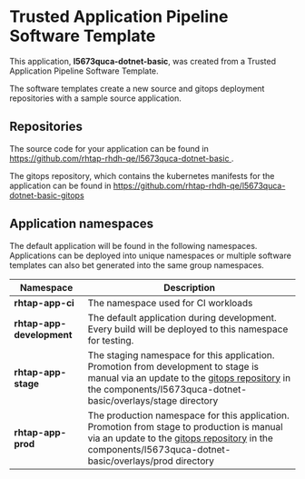# Trusted Application Pipeline Software Template

This application, **l5673quca-dotnet-basic**, was created from a Trusted Application Pipeline Software Template.

The software templates create a new source and gitops deployment repositories with a sample source application. 

## Repositories

The source code for your application can be found in [https://github.com/rhtap-rhdh-qe/l5673quca-dotnet-basic ](https://github.com/rhtap-rhdh-qe/l5673quca-dotnet-basic ).
 
The gitops repository, which contains the kubernetes manifests for the application can be found in 
[https://github.com/rhtap-rhdh-qe/l5673quca-dotnet-basic-gitops ](https://github.com/rhtap-rhdh-qe/l5673quca-dotnet-basic-gitops ) 

## Application namespaces 

The default application will be found in the following namespaces. Applications can be deployed into unique namespaces or multiple software templates can also bet generated into the same group namespaces.  

|  Namespace   |  Description   |  
| -------- | -------- |
| **rhtap-app-ci** | The namespace used for CI workloads |
| **rhtap-app-development** | The default application during development. Every build will be deployed to this namespace for testing. |
| **rhtap-app-stage** | The staging namespace for this application. Promotion from development to stage is manual via an update to the [gitops repository](https://github.com/rhtap-rhdh-qe/l5673quca-dotnet-basic-gitops ) in the components/l5673quca-dotnet-basic/overlays/stage directory |
| **rhtap-app-prod** | The production namespace for this application. Promotion from stage to production is manual via an update to the [gitops repository](https://github.com/rhtap-rhdh-qe/l5673quca-dotnet-basic-gitops ) in the components/l5673quca-dotnet-basic/overlays/prod directory |